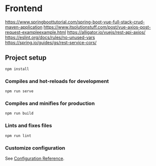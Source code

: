 # Frontend

https://www.springboottutorial.com/spring-boot-vue-full-stack-crud-maven-application
https://www.itsolutionstuff.com/post/vue-axios-post-request-exampleexample.html
https://alligator.io/vuejs/rest-api-axios/
https://eslint.org/docs/rules/no-unused-vars
https://spring.io/guides/gs/rest-service-cors/


## Project setup
```
npm install
```

### Compiles and hot-reloads for development
```
npm run serve
```

### Compiles and minifies for production
```
npm run build
```

### Lints and fixes files
```
npm run lint
```

### Customize configuration
See [Configuration Reference](https://cli.vuejs.org/config/).
